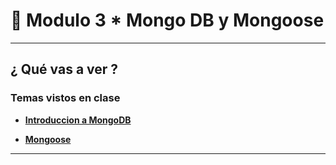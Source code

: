 # :star2: Modulo 3 * Mongo DB y Mongoose

---

## ¿ Qué vas a ver ?

### Temas vistos en clase

- [**Introduccion a MongoDB**](https://github.com/eugenia1984/ada-introduccion-back-node/tree/main/modulo3/intro-mongodb)

- [**Mongoose**](https://github.com/eugenia1984/ada-introduccion-back-node/tree/main/modulo3/mongoose)

---